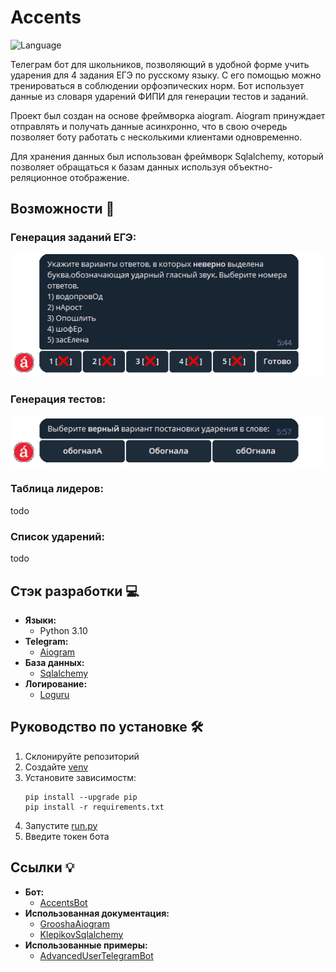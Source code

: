 # Accents

![Language](https://img.shields.io/badge/Language-Python3.10+-blue.svg?style=flat)

Телеграм бот для школьников, позволяющий в удобной форме учить ударения для 4 задания ЕГЭ по русскому языку. С его помощью можно тренироваться в соблюдении орфоэпических норм. Бот использует данные из словаря ударений ФИПИ для генерации тестов и заданий.

Проект был создан на основе фреймворка aiogram. Aiogram принуждает отправлять и получать данные асинхронно, что в свою очередь позволяет боту работать с несколькими клиентами одновременно.

Для хранения данных был использован фреймворк Sqlalchemy, который позволяет обращаться к базам данных используя объектно-реляционное отображение.

## Возможности 📌
### Генерация заданий ЕГЭ:
![til](assets/ege_showcase.gif)

### Генерация тестов:
![til](assets/test_showcase.gif)

### Таблица лидеров:
todo

### Список ударений:
todo

## Стэк разработки 💻

- **Языки:**
  - Python 3.10
- **Telegram:**
  - [Aiogram](https://docs.aiogram.dev/en/latest/)
- **База данных:**
  - [Sqlalchemy](https://docs.sqlalchemy.org/en/14/)
- **Логирование:**
  - [Loguru](https://loguru.readthedocs.io/en/stable/index.html/)

## Руководство по установке 🛠

1. Склонируйте репозиторий
2. Создайте [venv](https://pythonchik.ru/okruzhenie-i-pakety/virtualnoe-okruzhenie-python-venv)
3. Установите зависимостм:
   ```
   pip install --upgrade pip
   pip install -r requirements.txt
   ```
4. Запустите [run.py](run.py)
5. Введите токен бота

## Ссылки 💡
- **Бот:**
  - [AccentsBot](https://t.me/learn_accents_bot)
- **Использованная документация:**
  - [GrooshaAiogram](https://mastergroosha.github.io/aiogram-3-guide/quickstart/)
  - [KlepikovSqlalchemy](https://konstantinklepikov.github.io/myknowlegebase/notes/sqlalchemy-docs.html)
- **Использованные примеры:**
  - [AdvancedUserTelegramBot](https://github.com/BaggerFast/AdvancedUserTelegramBot)
